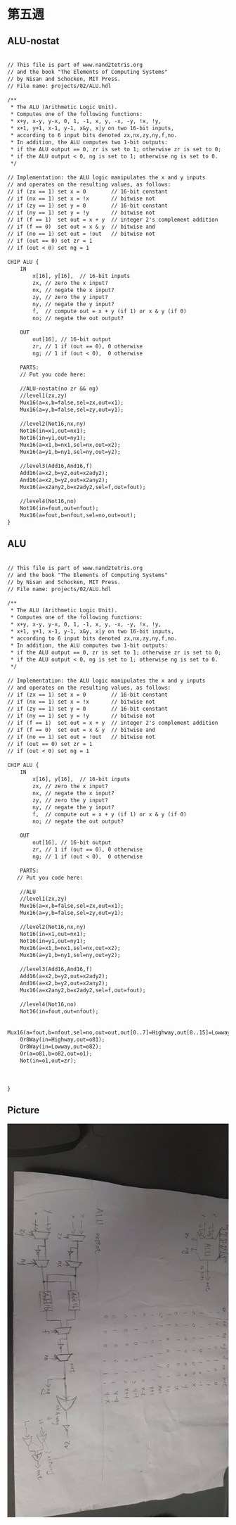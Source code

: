 # 第五週

## ALU-nostat

<pre><code>
// This file is part of www.nand2tetris.org
// and the book "The Elements of Computing Systems"
// by Nisan and Schocken, MIT Press.
// File name: projects/02/ALU.hdl

/**
 * The ALU (Arithmetic Logic Unit).
 * Computes one of the following functions:
 * x+y, x-y, y-x, 0, 1, -1, x, y, -x, -y, !x, !y,
 * x+1, y+1, x-1, y-1, x&y, x|y on two 16-bit inputs, 
 * according to 6 input bits denoted zx,nx,zy,ny,f,no.
 * In addition, the ALU computes two 1-bit outputs:
 * if the ALU output == 0, zr is set to 1; otherwise zr is set to 0;
 * if the ALU output < 0, ng is set to 1; otherwise ng is set to 0.
 */

// Implementation: the ALU logic manipulates the x and y inputs
// and operates on the resulting values, as follows:
// if (zx == 1) set x = 0        // 16-bit constant
// if (nx == 1) set x = !x       // bitwise not
// if (zy == 1) set y = 0        // 16-bit constant
// if (ny == 1) set y = !y       // bitwise not
// if (f == 1)  set out = x + y  // integer 2's complement addition
// if (f == 0)  set out = x & y  // bitwise and
// if (no == 1) set out = !out   // bitwise not
// if (out == 0) set zr = 1
// if (out < 0) set ng = 1

CHIP ALU {
    IN  
        x[16], y[16],  // 16-bit inputs        
        zx, // zero the x input?
        nx, // negate the x input?
        zy, // zero the y input?
        ny, // negate the y input?
        f,  // compute out = x + y (if 1) or x & y (if 0)
        no; // negate the out output?

    OUT 
        out[16], // 16-bit output
        zr, // 1 if (out == 0), 0 otherwise
        ng; // 1 if (out < 0),  0 otherwise

    PARTS:
    // Put you code here:

    //ALU-nostat(no zr && ng)
    //level1(zx,zy)
    Mux16(a=x,b=false,sel=zx,out=x1);
    Mux16(a=y,b=false,sel=zy,out=y1);
    
    //level2(Not16,nx,ny)
    Not16(in=x1,out=nx1);
    Not16(in=y1,out=ny1);
    Mux16(a=x1,b=nx1,sel=nx,out=x2);
    Mux16(a=y1,b=ny1,sel=ny,out=y2);

    //level3(Add16,And16,f)
    Add16(a=x2,b=y2,out=x2ady2);
    And16(a=x2,b=y2,out=x2any2);
    Mux16(a=x2any2,b=x2ady2,sel=f,out=fout);

    //level4(Not16,no)
    Not16(in=fout,out=nfout);
    Mux16(a=fout,b=nfout,sel=no,out=out);
}
</code></pre>

## ALU

<pre><code>
// This file is part of www.nand2tetris.org
// and the book "The Elements of Computing Systems"
// by Nisan and Schocken, MIT Press.
// File name: projects/02/ALU.hdl

/**
 * The ALU (Arithmetic Logic Unit).
 * Computes one of the following functions:
 * x+y, x-y, y-x, 0, 1, -1, x, y, -x, -y, !x, !y,
 * x+1, y+1, x-1, y-1, x&y, x|y on two 16-bit inputs, 
 * according to 6 input bits denoted zx,nx,zy,ny,f,no.
 * In addition, the ALU computes two 1-bit outputs:
 * if the ALU output == 0, zr is set to 1; otherwise zr is set to 0;
 * if the ALU output < 0, ng is set to 1; otherwise ng is set to 0.
 */

// Implementation: the ALU logic manipulates the x and y inputs
// and operates on the resulting values, as follows:
// if (zx == 1) set x = 0        // 16-bit constant
// if (nx == 1) set x = !x       // bitwise not
// if (zy == 1) set y = 0        // 16-bit constant
// if (ny == 1) set y = !y       // bitwise not
// if (f == 1)  set out = x + y  // integer 2's complement addition
// if (f == 0)  set out = x & y  // bitwise and
// if (no == 1) set out = !out   // bitwise not
// if (out == 0) set zr = 1
// if (out < 0) set ng = 1

CHIP ALU {
    IN  
        x[16], y[16],  // 16-bit inputs        
        zx, // zero the x input?
        nx, // negate the x input?
        zy, // zero the y input?
        ny, // negate the y input?
        f,  // compute out = x + y (if 1) or x & y (if 0)
        no; // negate the out output?

    OUT 
        out[16], // 16-bit output
        zr, // 1 if (out == 0), 0 otherwise
        ng; // 1 if (out < 0),  0 otherwise

    PARTS:
   // Put you code here:

    //ALU
    //level1(zx,zy)
    Mux16(a=x,b=false,sel=zx,out=x1);
    Mux16(a=y,b=false,sel=zy,out=y1);
    
    //level2(Not16,nx,ny)
    Not16(in=x1,out=nx1);
    Not16(in=y1,out=ny1);
    Mux16(a=x1,b=nx1,sel=nx,out=x2);
    Mux16(a=y1,b=ny1,sel=ny,out=y2);

    //level3(Add16,And16,f)
    Add16(a=x2,b=y2,out=x2ady2);
    And16(a=x2,b=y2,out=x2any2);
    Mux16(a=x2any2,b=x2ady2,sel=f,out=fout);

    //level4(Not16,no)
    Not16(in=fout,out=nfout);
    
    Mux16(a=fout,b=nfout,sel=no,out=out,out[0..7]=Highway,out[8..15]=Lowway,out[15]=ng);
    Or8Way(in=Highway,out=o81);
    Or8Way(in=Lowway,out=o82);
    Or(a=o81,b=o82,out=o1);
    Not(in=o1,out=zr);



}
</code></pre>

## Picture
![Picture](https://github.com/zxc21949049/co109a/blob/master/h4.jpg)

